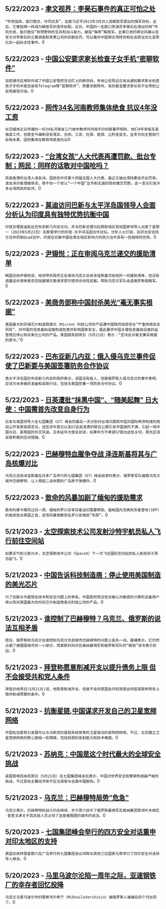 
  ## 5/22/2023 - [聿文视界：李昊石事件的真正可怕之处](https://www.voachinese.com/a/deng-yuwen-on-chinese-stand-up-comedian-arrested-after-joke-about-army-20230522/7103586.html)
 ```“听党指挥，能打胜仗，作风优良”，这是习近平2013年3月对人民解放军提出的强军目标，此后，它像铭牌一样成为解放军的宣传标配。近日，中国的一名脱口秀演员李昊石在演出时用“作风优良，能打胜仗”称赞野狗的生存和战斗能力，被指“侮辱”解放军。此事引发的舆论风暴以及官方对李昊石的立案调查和笑果公司的巨额处罚，可以看作中国舆论场转向和社会政治文化恶质化的一起标志性事件。```0
  ## 5/22/2023 - [中国公安要求家长检查子女手机“密聊软件”](https://www.voachinese.com/a/china-encrypted-messaging-apps-crackdown-20230522/7103532.html)
 ```加密通讯应用软件成了中国公安管控言论盯上的新目标。多地公安局近日发出通知要求家长检查孩子手机中是否装有Telegram等“密聊软件”，除要求删除外，有的甚至要求家长将子女带到公安局接受问询。```0
  ## 5/22/2023 - [网传34名河南教师集体绝食 抗议4年没工资](https://www.voachinese.com/a/7103515.html)
 ```社交媒体近日传播的一份34名河南省三门峡市教师共同按手印的联署声明称，他们4年来每天高强度工作，但是至今编制没有落实，合同、工资、社保、医保、公积金皆无，且多次向主管部门反映未果，因而集体在教育局绝食抗议```0
  ## 5/22/2023 - [“台湾女孩”人大代表再遭罚款、批台专制；网民：同样的话敢对中国呛吗？](https://www.voachinese.com/a/taiwan-fines-china-npc-member-again-20230522/7103476.html)
 ```现居香港的台湾人凌友诗，因担任中共第十四届全国人大代表，最近又被台湾陆委会开出罚单。凌友诗对香港媒体说，绝不向一个拒认“一个中国”且专制无道的政权缴交罚款。这一言论引发许多台湾网民的批评。```0
  ## 5/22/2023 - [莫迪访问巴新与太平洋岛国领导人会面 分析认为印度具有独特优势抗衡中国](https://www.voachinese.com/a/india-pm-modi-visits-png-and-china-implication-20230522/7103491.html)
 ```印度总理莫迪抵达巴布亚新几内亚访问，并与巴新总理马拉佩和地区其他国家领导人出席了星期一（2023年5月22日）在那里举行的印度-太平洋岛国合作论坛。分析人士们说，在印太安全四方合作机制Quad当中，印度在抗衡中国在南太地区影响力的努力当中具有一些独特的优势。```0
  ## 5/22/2023 - [尹锡悦：正在审阅乌克兰递交的援助清单](https://www.voachinese.com/a/south-korea-ukraine-military-aid-20230522/7103462.html)
 ```韩国总统尹锡悦说，他领导的政府正在审阅乌克兰总统泽连斯基交给他的一份援助清单，但没有透露这份清单是否包括基辅方面请求首尔提供杀伤性武器，帮助乌克兰军队击退俄罗斯侵略军。```0
  ## 5/22/2023 - [美商务部称中国封杀美光“毫无事实根据”](https://www.voachinese.com/a/us-commerce-department-responds-to-china-ban-on-micro-20230522/7103445.html)
 ```美国最大的存储芯片制造商美光（Micron）科技公司的产品遭中国政府指控存在“严重网络安全风险”，对中国的信息基础设施构成危害并影响国家安全，据此要求中国关键信息基础设施的运营商应停止购买美光公司的产品。美国商务部周日（5月21日）表示：“坚决反对毫无事实根据的禁令。”```0
  ## 5/22/2023 - [巴布亚新几内亚：俄入侵乌克兰事件促使了巴新要与美国签署防务合作协议](https://www.voachinese.com/a/papua-new-guinea-cites-ukraine-conflict-as-needing-defence-pact-with-us-20230522/7103443.html)
 ```南太平洋岛国巴布亚新几内亚的政府表示，该国没有敌人，但是俄罗斯入侵乌克兰的事件表明，应该为未来做好准备和采取行动，包括与美国签署一项防务合作协议。```0
  ## 5/22/2023 - [日英遭批“抹黑中国”、“随美起舞” 日大使：中国需首先改变自身行为 ](https://www.voachinese.com/a/china-japan-uk-g7-20230522/7103412.html)
 ```日本与英国领导人在七国集团（G7）峰会的最后一天分别对台湾问题和中国对国际秩序构成的挑战公开发表高调言论，这些涉华意见以及G7此前发表的联合公报引发中国强烈不满，引起一场中国与日、英等国的外交风波。日本驻华大使反驳说，如果中方不希望G7提出这些关切，首先应该采取积极的应对措施。```0
  ## 5/22/2023 - [巴赫穆特血腥争夺战 泽连斯基将其与广岛核爆对比](https://www.voachinese.com/a/us-russia-ukraine-2nd-upd-20230521/7103400.html)
 ```乌克兰总统泽连斯基在日本广岛举行的七国集团（G7）峰会结束时表示，俄罗斯军队摧毁乌克兰城市巴赫穆特，让人想起二战末期的广岛原子弹爆炸。```0
  ## 5/22/2023 - [致命的风暴加剧了缅甸的援助需求](https://www.voachinese.com/a/deadly-storm-compounds-need-for-aid-in-myanmar-/7103352.html)
 ```致命的摩卡飓风过后一周，缅甸的罗兴亚幸存者迫切需要帮助。缅甸国内流离失所者营地(IDP)的居民告诉美国之音，这场风暴使数百名罗兴亚难民“失踪”。```0
  ## 5/21/2023 - [太空探索技术公司发射沙特宇航员私人飞行前往空间站 ](https://www.voachinese.com/a/spacex-launching-saudi-astronauts-on-private-flight-to-space-station/7102966.html)
 ```如果天气和火箭允许，太空探索技术公司（SpaceX）下一次飞往国际空间站的私人航班将于周日起飞。```0
  ## 5/21/2023 - [中国告诉科技制造商：停止使用美国制造的美光芯片](https://www.voachinese.com/a/china-tells-tech-manufacturers-stop-using-us-made-micron-chips/7102909.html)
 ```为了加剧与华盛顿在技术和安全问题上的争执，中国政府周日告诉被认为敏感的计算机设备用户停止购买美国最大的内存芯片制造商美光科技公司的产品。```0
  ## 5/21/2023 - [谁控制了巴赫穆特？乌克兰、俄罗斯的说法互相矛盾  ](https://www.voachinese.com/a/ukraine-russia-give-conflicting-accounts-on-bakhmut-control/7102884.html)
 ```周日，俄罗斯和乌克兰在谁控制乌克兰东部城市巴赫穆特的问题上各执一词。基辅表示，它仍然占据了被围困城市的一小部分，而莫斯科则对瓦格纳雇佣军和俄罗斯军队的“解放”该市表示欢迎。```0
  ## 5/21/2023 - [拜登称愿意削减开支以提升债务上限 但不会接受共和党人条件](https://www.voachinese.com/a/biden-wont-agree-to-bipartisan-debt-deal-20230521/7102673.html)
 ```拜登总统周日(5月21日)说，他愿意削减开支，但是不会同意国会共和党提出的提高联邦债务上限并削减预算的条件。```0
  ## 5/21/2023 - [抗衡星链,中国谋求开发自己的卫星宽频网络](https://www.voachinese.com/a/china-seeks-to-counter-musk-s-starlink-with-own-satellite-network-20230521/7102625.html)
 ```中国在加紧努力发展可以与马斯克的星链系统竞争的卫星驱动的英特网网络。不过，北京建立卫星宽频网络的野心面临一些障碍，包括有限的发射能力和技术难题。```0
  ## 5/21/2023 - [苏纳克：中国是这个时代最大的全球安全挑战](https://www.voachinese.com/a/sunak-says-china-poses-world-s-biggest-security-challenge-20230521/7102578.html)
 ```英国首相苏纳克周日（5月21日）在七国集团峰会后表示，中国对世界安全和繁荣构成最严峻的挑战，不过其他主要经济体不应当谋取与全面中国脱钩。```0
  ## 5/21/2023 - [乌克兰：巴赫穆特局势“危急”](https://www.voachinese.com/a/us-russia-ukraine-20230520/7102400.html)
 ```乌克兰表示，巴赫穆特的战斗仍在继续，并于周六驳斥了俄罗斯雇佣军瓦格纳集团首领叶夫根尼·普里戈津关于其武装人员占领了这座被围困的城市的说法。```0
  ## 5/20/2023 - [七国集团峰会举行的四方安全对话重申对印太地区的支持](https://www.voachinese.com/a/quad-summit-at-g7-20230520/7102106.html)
 ```美国总统拜登星期六在广岛举行的七国集团会议间隙与其他三位国家元首举行了四方安全对话领导人峰会。```0
  ## 5/20/2023 - [马里乌波尔沦陷一周年之际，亚速钢铁厂的幸存者回忆投降](https://www.voachinese.com/a/azovstal-survivors-reflect-on-surrender-20230520/7102075.html)
 ```乌克兰马里乌波尔市的警察韦尔希宁（MikhailoVershinin）被俄罗斯人被捕后四个月出现了。```0
